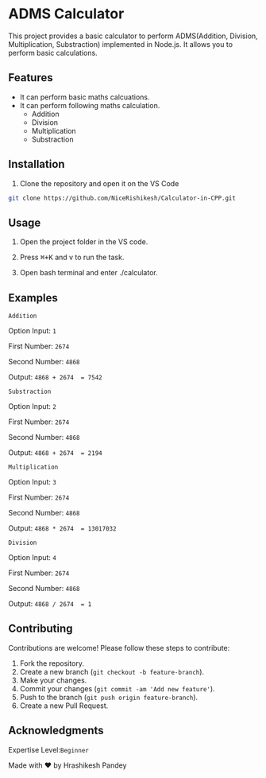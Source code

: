 # ADMS Calculator

This project provides a basic calculator to perform ADMS(Addition, Division, Multiplication, Substraction) implemented in Node.js. It allows you to perform basic calculations.

## Features

* It can perform basic maths calcuations.
* It can perform following maths calculation.
  * Addition
  * Division
  * Multiplication
  * Substraction

## Installation

1. Clone the repository and open it on the VS Code
  ``` bash
  git clone https://github.com/NiceRishikesh/Calculator-in-CPP.git

   ```

## Usage

1. Open the project folder in the VS code.

2. Press <kbd>⌘+K</kbd> and v to run the task.

3. Open bash terminal and enter ./calculator.

## Examples

`Addition`

Option Input: `1`

First Number: `2674`

Second Number: `4868`

Output: `4868 + 2674  = 7542`

`Substraction`

Option Input: `2`

First Number: `2674`

Second Number: `4868`

Output: `4868 + 2674  = 2194`


`Multiplication`

Option Input: `3`

First Number: `2674`

Second Number: `4868`

Output: `4868 * 2674  = 13017032`


`Division`

Option Input: `4`

First Number: `2674`

Second Number: `4868`

Output: `4868 / 2674  = 1`

## Contributing

Contributions are welcome! Please follow these steps to contribute:

1. Fork the repository.
2. Create a new branch (`git checkout -b feature-branch`).
3. Make your changes.
4. Commit your changes (`git commit -am 'Add new feature'`).
5. Push to the branch (`git push origin feature-branch`).
6. Create a new Pull Request.



## Acknowledgments

Expertise Level:`Beginner`

Made with ❤️ by Hrashikesh Pandey